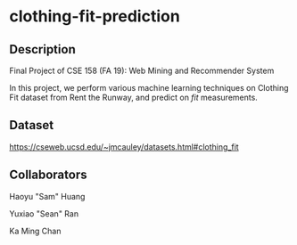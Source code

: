 # clothing-fit-prediction

## Description
Final Project of CSE 158 (FA 19): Web Mining and Recommender System

In this project, we perform various machine learning techniques on Clothing Fit dataset from Rent the Runway, and predict on *fit* measurements.

## Dataset
https://cseweb.ucsd.edu/~jmcauley/datasets.html#clothing_fit

## Collaborators
Haoyu "Sam" Huang

Yuxiao "Sean" Ran

Ka Ming Chan
